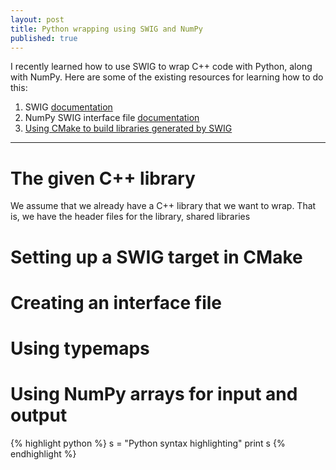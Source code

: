```yaml
---
layout: post
title: Python wrapping using SWIG and NumPy
published: true
---
```


I recently learned how to use SWIG to wrap C++ code with Python, along with
NumPy. Here are some of the existing resources for learning how to do this:

1. SWIG [documentation][swig]
2. NumPy SWIG interface file [documentation][numpyswig]
3. [Using CMake to build libraries generated by SWIG][cmakeswig]

---

# The given C++ library

We assume that we already have a C++ library that we want to wrap. That is, we have the header files for the library, shared libraries

# Setting up a SWIG target in CMake

# Creating an interface file

# Using typemaps

# Using NumPy arrays for input and output

{% highlight python %}
s = "Python syntax highlighting"
print s
{% endhighlight %}

[swig]: http://www.swig.org/Doc2.0/SWIGDocumentation.html
[numpyswig]: http://docs.scipy.org/doc/numpy/reference/swig.interface-file.html
[cmakeswig]: http://www.cmake.org/Wiki/CMake_FAQ#How_do_I_use_CMake_to_generate_SWIG_wrapper_libraries.3F